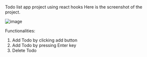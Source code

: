Todo list app project using react hooks Here is the screenshot of the project.

![image](https://github.com/user-attachments/assets/a13fc92f-b001-40af-bf9c-b55b940d05e3)


Functionalities:
1. Add Todo by clicking add button
2. Add Todo by pressing Enter key
3. Delete Todo
